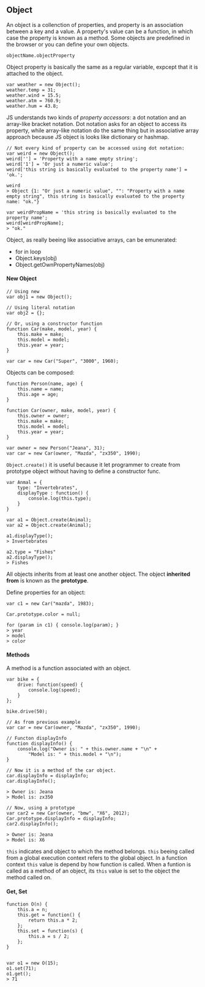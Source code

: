 ## Object
An object is a collenction of properties, and property is an association between a key and a value. A property's value can be a function, in which case the property is known as a method. Some objects are predefined in the browser or you can define your own objects.

```
objectName.objectProperty
```

Object property is basically the same as a regular variable, expcept that it is attached to the object.

```
var weather = new Object();
weather.temp = 31;
weather.wind = 15.5;
weather.atm = 760.9;
weather.hum = 43.8;
```

JS understands two kinds of *property accessors*: a dot notation and an array-like bracket notation. Dot notation asks for an object to access its property, while array-like notation do the same thing but in associative array approach because JS object is looks like dictionary or hashmap.

```
// Not every kind of property can be accessed using dot notation:
var weird = new Object();
weird[''] = 'Property with a name empty string';
weird['1'] = 'Or just a numeric value';
weird['this string is basically evaluated to the property name'] = 'ok.';

weird
> Object {1: "Or just a numeric value", "": "Property with a name empty string", this string is basically evaluated to the property name: "ok."}

var weirdPropName = 'this string is basically evaluated to the property name';
weird[weirdPropName];
> "ok."
```

Object, as really beeing like associative arrays, can be emunerated:
- for in loop
- Object.keys(obj)
- Object.getOwnPropertyNames(obj)


#### New Object

```
// Using new
var obj1 = new Object();

// Using literal notation
var obj2 = {};

// Or, using a constructor function
function Car(make, model, year) {
	this.make = make;
	this.model = model;
	this.year = year;
}

var car = new Car("Super", "3000", 1960);
```

Objects can be composed:

```
function Person(name, age) {
	this.name = name;
	this.age = age;
}

function Car(owner, make, model, year) {
	this.owner = owner;
	this.make = make;
	this.model = model;
	this.year = year;
}

var owner = new Person("Jeana", 31);
var car = new Car(owner, "Mazda", "zx350", 1990);
```

`Object.create()` it is useful because it let programmer to create from prototype object without having to define a constructor func.

```
var Anmal = {
	type: "Invertebrates",
	displayType : function() {
		console.log(this.type);
	}
}

var a1 = Object.create(Animal);
var a2 = Object.create(Animal);

a1.displayType();
> Invertebrates

a2.type = "Fishes"
a2.displayType();
> Fishes
``` 

All objects inherits from at least one another object. The object **inherited from** is known as the **prototype**. 

Define properties for an object:

```
var c1 = new Car("mazda", 1983);

Car.prototype.color = null;

for (param in c1) { console.log(param); }
> year
> model
> color

```

#### Methods

A method is a function associated with an object.

```
var bike = {
	drive: function(speed) {
		console.log(speed);
	} 
};

bike.drive(50);

// As from previous example
var car = new Car(owner, "Mazda", "zx350", 1990);

// Functon displayInfo
function displayInfo() {
	console.log("Owner is: " + this.owner.name + "\n" +
		"Model is: " + this.model + "\n");
}

// Now it is a method of the car object.
car.displayInfo = displayInfo;
car.displayInfo();

> Owner is: Jeana
> Model is: zx350

// Now, using a prototype
var car2 = new Car(owner, "bmw", "X6", 2012);
Car.prototype.displayInfo = displayInfo;
car2.displayInfo();

> Owner is: Jeana
> Model is: X6
```

`this` indicates and object to which the method belongs. `this` beeing called from a global execution context refers to the global object. In a function context `this` value is depend by how function is called. When a funtion is called as a method of an object, its `this` value is set to the object the method called on.


#### Get, Set

```
function O(n) {
	this.a = n;
	this.get = function() {
		return this.a * 2;
	};
	this.set = function(s) {
		this.a = s / 2;
	};
}


var o1 = new O(15);
o1.set(71);
o1.get();
> 71
```
